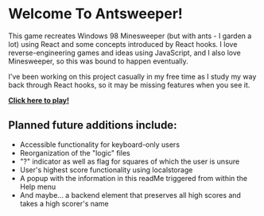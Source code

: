 # Welcome To Antsweeper!

This game recreates Windows 98 Minesweeper (but with ants - I garden a lot) using React and some concepts introduced by React hooks.  I love reverse-engineering games and ideas using JavaScript, and I also love Minesweeper, so this was bound to happen eventually.

I've been working on this project casually in my free time as I study my way back through React hooks, so it may be missing features when you see it.

**[Click here to play!](https://erinruthmaness.github.io/antsweeper/)**


## Planned future additions include:

* Accessible functionality for keyboard-only users
* Reorganization of the "logic" files
* "?" indicator as well as flag for squares of which the user is unsure
* User's highest score functionality using localstorage
* A popup with the information in this readMe triggered from within the Help menu
* And maybe... a backend element that preserves all high scores and takes a high scorer's name
